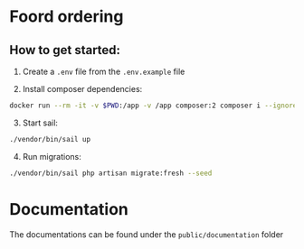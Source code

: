 # Foord ordering

## How to get started:

1. Create a `.env` file from the `.env.example` file

2. Install composer dependencies:
```bash
docker run --rm -it -v $PWD:/app -v /app composer:2 composer i --ignore-platform-reqs
```

3. Start sail:
```bash
./vendor/bin/sail up
```

4. Run migrations:
```bash
./vendor/bin/sail php artisan migrate:fresh --seed
```

# Documentation

The documentations can be found under the `public/documentation` folder
